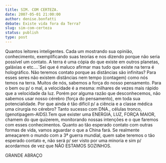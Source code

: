 ```yaml
---
title: SIM. COM CERTEZA.
date: 2007-05-01 21:00:00
author: denise.bonfatti
debate: Existe vida fora da Terra?
slug: sim-com-certeza
status: publish 
type: post
---
```


Quantos leitores inteligentes. Cada um mostrando sua opinião, conhecimento, exemplificando suas teorias e nos dizendo porque não seria possível um contato. A terra é uma cópia do que existe em outros planetas, galáxias e etc....´Sei que é maluco afirmar mas tudo que existe na terra é holográfico. Não teremos contato porque as distâncias são infinitas? Para esses seres não existem distâncias nem tempo (contagem) como nós temos na terra. Muitos de nós, sabemos a força do nosso pensamento. Para o bem ou p/ o mal, a velocidade é a mesma: milhares de vezes mais rápido que a velocidade da luz. Porém por alguma razão que desconhecemos, não sabemos usar nosso cérebro (força do pensamento), em toda sua potencialidade. Por que ainda é tão difícil p/ a ciência e a classe médica uma cirurgia no cérebro? Tanto sucesso com DNA., células tronco, (genotipagem-AIDS).Tem que exister uma ENERGIA, LUZ, FORÇA MAIOR, chamem do que quizerem, monitorando nossas intenções e o que faremos com esses conhecimentos. Quanto ao tão esperado contato com outras formas de vida, vamos aguardar o que a China fará. Se realmente ameaçarem o mundo com a 3ª guerra mundial, quem sabe teremos o tão esperado contato e, não será p/ ser visto por uma minoria e sim p/ acordarmos de vez que NÃO ESTAMOS SOZINHOS.  

GRANDE ABRAÇO
